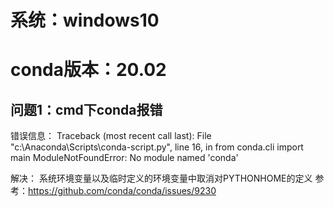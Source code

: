 # 系统：windows10
# conda版本：20.02
## 问题1：cmd下conda报错
错误信息：
Traceback (most recent call last):
  File "c:\Anaconda\Scripts\conda-script.py", line 16, in <module>
    from conda.cli import main
ModuleNotFoundError: No module named 'conda'

解决：
系统环境变量以及临时定义的环境变量中取消对PYTHONHOME的定义
参考：https://github.com/conda/conda/issues/9230
  
